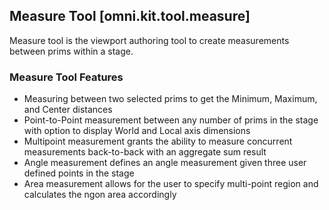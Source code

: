 ## Measure Tool [omni.kit.tool.measure]

Measure tool is the viewport authoring tool to create measurements between prims within a stage.

### Measure Tool Features
- Measuring between two selected prims to get the Minimum, Maximum, and Center distances
- Point-to-Point measurement between any number of prims in the stage with option to display World and Local axis dimensions
- Multipoint measurement grants the ability to measure concurrent measurements back-to-back with an aggregate sum result
- Angle measurement defines an angle measurement given three user defined points in the stage
- Area measurement allows for the user to specify multi-point region and calculates the ngon area accordingly
